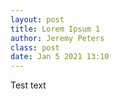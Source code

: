 ```yaml
---
layout: post
title: Lorem Ipsum 1
author: Jeremy Peters
class: post
date: Jan 5 2021 13:10
---
```



Test text